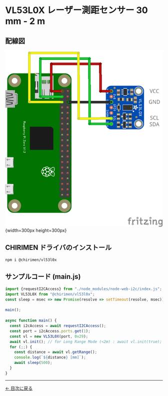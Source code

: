# VL53L0X レーザー測距センサー 30 mm - 2 m

## 配線図

![配線図](./schematic.png "schematic"){width=300px height=300px}

## CHIRIMEN ドライバのインストール

```shell
npm i @chirimen/vl53l0x
```

## サンプルコード (main.js)

```javascript
import {requestI2CAccess} from "./node_modules/node-web-i2c/index.js";
import VL53L0X from "@chirimen/vl53l0x";
const sleep = msec => new Promise(resolve => setTimeout(resolve, msec));

main();

async function main() {
  const i2cAccess = await requestI2CAccess();
  const port = i2cAccess.ports.get(1);
  const vl = new VL53L0X(port, 0x29);
  await vl.init(); // for Long Range Mode (<2m) : await vl.init(true);
  for (;;) {
    const distance = await vl.getRange();
    console.log(`${distance} [mm]`);
    await sleep(500);
  }
}


```


---
[← 目次に戻る](../index.md)
